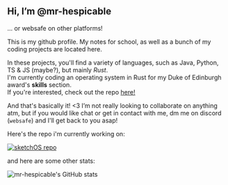 ## Hi, I’m @mr-hespicable
... or websafe on other platforms!

This is my github profile. My notes for school, as well as a bunch of my coding projects are located here.

In these projects, you'll find a variety of languages, such as Java, Python, TS & JS (maybe?), but mainly _Rust_.  
I'm currently coding an operating system in Rust for my Duke of Edinburgh award's **skills** section.   
If you're interested, check out the repo [here!](https://mr-hespicable/sketchOS)

And that's basically it! <3 I’m not really looking to collaborate on anything atm, but if you would like chat or get in contact with me, dm me on discord (`websafe`) and I'll get back to you asap!

Here's the repo i'm currently working on:

[![sketchOS repo](https://github-readme-stats.vercel.app/api/pin/?username=mr-hespicable&repo=sketchOS&show_owner=true)](https://github.com/mr-hespicable/sketchOS)

and here are some other stats:

![mr-hespicable's GitHub stats](https://github-readme-stats.vercel.app/api?username=mr-hespicable&theme=gruvbox) 
